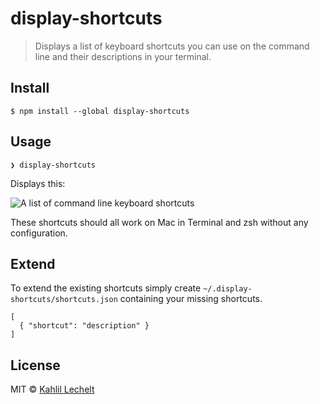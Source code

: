 # display-shortcuts

> Displays a list of keyboard shortcuts you can use on the command line and their descriptions in your terminal.

## Install

```
$ npm install --global display-shortcuts
```

## Usage

```
❯ display-shortcuts
```
Displays this:

![A list of command line keyboard shortcuts](https://cdn.rawgit.com/distilledhype/display-shortcuts/9f1353b0155c694612d0f5dd9178deae75b55030/screenshot.png)

These shortcuts should all work on Mac in Terminal and zsh without any configuration.

## Extend
To extend the existing shortcuts simply create `~/.display-shortcuts/shortcuts.json` containing your missing shortcuts.

```
[
  { "shortcut": "description" }
]

```
## License

MIT © [Kahlil Lechelt](https://github.com/distilledhype)
